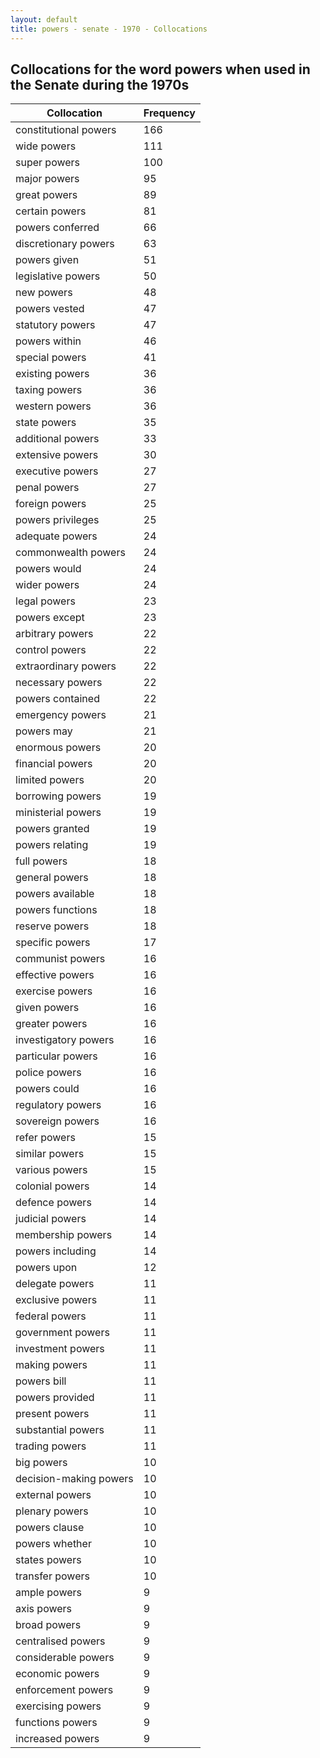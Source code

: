 ```yaml
---
layout: default
title: powers - senate - 1970 - Collocations
---
```

## Collocations for the word **powers** when used in the Senate during the 1970s

| Collocation | Frequency |
|--------------|----------------|
|constitutional powers|166|
|wide powers|111|
|super powers|100|
|major powers|95|
|great powers|89|
|certain powers|81|
|powers conferred|66|
|discretionary powers|63|
|powers given|51|
|legislative powers|50|
|new powers|48|
|powers vested|47|
|statutory powers|47|
|powers within|46|
|special powers|41|
|existing powers|36|
|taxing powers|36|
|western powers|36|
|state powers|35|
|additional powers|33|
|extensive powers|30|
|executive powers|27|
|penal powers|27|
|foreign powers|25|
|powers privileges|25|
|adequate powers|24|
|commonwealth powers|24|
|powers would|24|
|wider powers|24|
|legal powers|23|
|powers except|23|
|arbitrary powers|22|
|control powers|22|
|extraordinary powers|22|
|necessary powers|22|
|powers contained|22|
|emergency powers|21|
|powers may|21|
|enormous powers|20|
|financial powers|20|
|limited powers|20|
|borrowing powers|19|
|ministerial powers|19|
|powers granted|19|
|powers relating|19|
|full powers|18|
|general powers|18|
|powers available|18|
|powers functions|18|
|reserve powers|18|
|specific powers|17|
|communist powers|16|
|effective powers|16|
|exercise powers|16|
|given powers|16|
|greater powers|16|
|investigatory powers|16|
|particular powers|16|
|police powers|16|
|powers could|16|
|regulatory powers|16|
|sovereign powers|16|
|refer powers|15|
|similar powers|15|
|various powers|15|
|colonial powers|14|
|defence powers|14|
|judicial powers|14|
|membership powers|14|
|powers including|14|
|powers upon|12|
|delegate powers|11|
|exclusive powers|11|
|federal powers|11|
|government powers|11|
|investment powers|11|
|making powers|11|
|powers bill|11|
|powers provided|11|
|present powers|11|
|substantial powers|11|
|trading powers|11|
|big powers|10|
|decision-making powers|10|
|external powers|10|
|plenary powers|10|
|powers clause|10|
|powers whether|10|
|states powers|10|
|transfer powers|10|
|ample powers|9|
|axis powers|9|
|broad powers|9|
|centralised powers|9|
|considerable powers|9|
|economic powers|9|
|enforcement powers|9|
|exercising powers|9|
|functions powers|9|
|increased powers|9|
